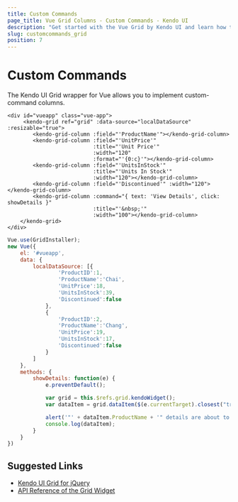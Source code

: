 ```yaml
---
title: Custom Commands
page_title: Vue Grid Columns - Custom Commands - Kendo UI
description: "Get started with the Vue Grid by Kendo UI and learn how to configure a custom-command column."
slug: customcommands_grid
position: 7
---
```


# Custom Commands

The Kendo UI Grid wrapper for Vue allows you to implement custom-command columns.

```html-preview
<div id="vueapp" class="vue-app">
     <kendo-grid ref="grid" :data-source="localDataSource" :resizable="true">
        <kendo-grid-column :field="'ProductName'"></kendo-grid-column>
        <kendo-grid-column :field="'UnitPrice'"
                           :title="'Unit Price'"
                           :width="120"
                           :format="'{0:c}'"></kendo-grid-column>
        <kendo-grid-column :field="'UnitsInStock'"
                           :title="'Units In Stock'"
                           :width="120"></kendo-grid-column>
        <kendo-grid-column :field="'Discontinued'" :width="120"></kendo-grid-column>
        <kendo-grid-column :command="{ text: 'View Details', click: showDetails }"
                           :title="'&nbsp;'"
                           :width="100"></kendo-grid-column>
    </kendo-grid>
</div>
```
```js
Vue.use(GridInstaller);
new Vue({
    el: '#vueapp',
    data: {
        localDataSource: [{
                'ProductID':1,
                'ProductName':'Chai',
                'UnitPrice':18,
                'UnitsInStock':39,
                'Discontinued':false
            },
            {
                'ProductID':2,
                'ProductName':'Chang',
                'UnitPrice':19,
                'UnitsInStock':17,
                'Discontinued':false
            }
        ]
    },
    methods: {
        showDetails: function(e) {
            e.preventDefault();

            var grid = this.$refs.grid.kendoWidget();
            var dataItem = grid.dataItem($(e.currentTarget).closest("tr"));

            alert('"' + dataItem.ProductName + '" details are about to be logged on the console.');
            console.log(dataItem);
        }
    }
})
```

## Suggested Links

* [Kendo UI Grid for jQuery](https://docs.telerik.com/kendo-ui/controls/data-management/grid/overview)
* [API Reference of the Grid Widget](https://docs.telerik.com/kendo-ui/api/javascript/ui/grid)
